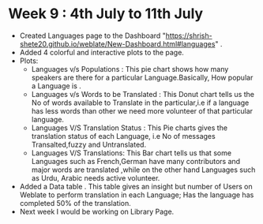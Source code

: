 # Week 9 : 4th July to 11th July
- Created Languages page to the Dashboard "https://shrish-shete20.github.io/weblate/New-Dashboard.html#languages" .
- Added 4 colorful and interactive plots to the page.
- Plots:
    - Languages v/s Populations : This pie chart shows how many speakers are there for a particular Language.Basically, How popular a Language is .
    - Languages v/s Words to be Translated : This Donut chart tells us the No of words available to Translate in the particular,i.e if a language has less words than other we need more volunteer of that particular language.
    - Languages V/S Translation Status : This Pie charts gives the translation status of each Language, i.e No of messages Transalted,fuzzy and Untranslated.
    - Languages V/S Translations: This Bar chart tells us that some Languages such as French,German have many contributors and major words are translated ,while on the other hand Languages such as Urdu, Arabic needs active volunteer.
- Added a Data table . This table gives an insight but number of Users on Weblate to perform translation in each Language; Has the language has completed 50% of the translation.
- Next week I would be working on Library Page.

